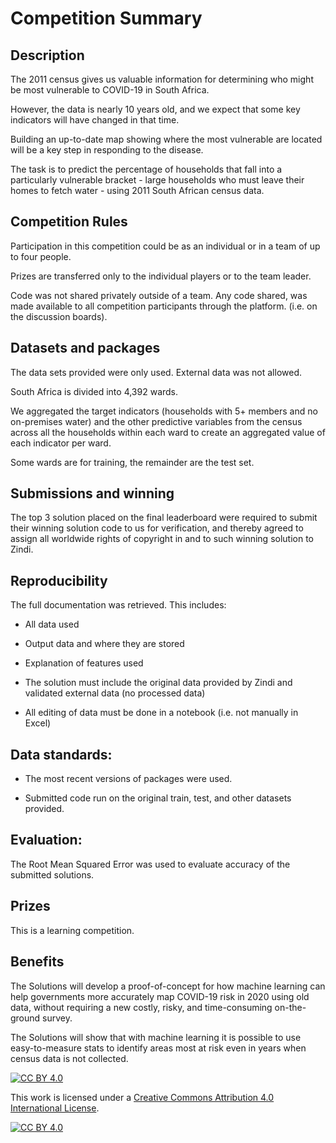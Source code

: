 
# Competition Summary

## Description

The 2011 census gives us valuable information for determining who might be most vulnerable to COVID-19 in South Africa.

However, the data is nearly 10 years old, and we expect that some key indicators will have changed in that time.

Building an up-to-date map showing where the most vulnerable are located will be a key step in responding to the disease.

The task is to predict the percentage of households that fall into a particularly vulnerable bracket - large households who must leave their homes to fetch water - using 2011 South African census data. 


## Competition Rules

Participation in this competition could be as an individual or in a team of up to four people.

Prizes are transferred only to the individual players or to the team leader.

Code was not shared privately outside of a team. Any code shared, was made available to all competition participants through the platform. (i.e. on the discussion boards).


## Datasets and packages

The data sets provided were only used. External data was not allowed.

South Africa is divided into 4,392 wards. 

We aggregated the target indicators (households with 5+ members and no on-premises water) and the other predictive variables from the census across all the households within each ward to create an aggregated value of each indicator per ward.

Some wards are for training, the remainder are the test set.


## Submissions and winning

The top 3 solution placed on the final leaderboard were required to submit their winning solution code to us for verification, and thereby agreed to assign all worldwide rights of copyright in and to such winning solution to Zindi.


## Reproducibility

The full documentation was retrieved. This includes:
- All data used

- Output data and where they are stored

- Explanation of features used

- The solution must include the original data provided by Zindi and validated external data (no processed data)

- All editing of data must be done in a notebook (i.e. not manually in Excel)


## Data standards:

- The most recent versions of packages were used.

- Submitted code run on the original train, test, and other datasets provided.


## Evaluation:

The Root Mean Squared Error was used to evaluate accuracy of the submitted solutions.

## Prizes

This is a learning competition.


## Benefits

The Solutions will develop a proof-of-concept for how machine learning can help governments more accurately map COVID-19 risk in 2020 using old data, without requiring a new costly, risky, and time-consuming on-the-ground survey.

The Solutions will show that with machine learning it is possible to use easy-to-measure stats to identify areas most at risk even in years when census data is not collected.


[![CC BY 4.0][cc-by-shield]][cc-by]

This work is licensed under a
[Creative Commons Attribution 4.0 International License][cc-by].

[![CC BY 4.0][cc-by-image]][cc-by]

[cc-by]: http://creativecommons.org/licenses/by/4.0/
[cc-by-image]: https://i.creativecommons.org/l/by/4.0/88x31.png
[cc-by-shield]: https://img.shields.io/badge/License-CC%20BY%204.0-lightgrey.svg




